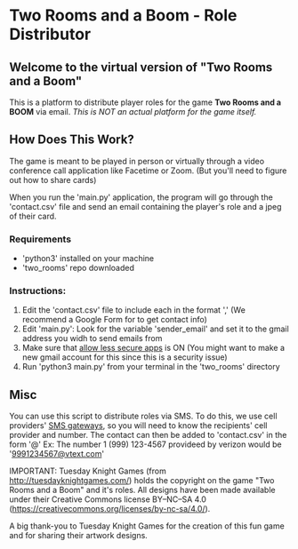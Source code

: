 # Two Rooms and a Boom - Role Distributor

## Welcome to the virtual version of "Two Rooms and a Boom"
This is a platform to distribute player roles for the game **Two Rooms and a BOOM** via email.
*This is NOT an actual platform for the game itself.*

## How Does This Work?
The game is meant to be played in person or virtually through a video conference call application like Facetime or Zoom.
(But you'll need to figure out how to share cards)

When you run the 'main.py' application, the program will go through the 'contact.csv' file and send an email containing the player's role and a jpeg of their card. 

### Requirements
* 'python3' installed on your machine
* 'two_rooms' repo downloaded

### Instructions:
1. Edit the 'contact.csv' file to include each in the format '<name>,<email>' 
  (We recommend a Google Form for to get contact info)
1. Edit 'main.py': Look for the variable 'sender_email' and set it to the gmail address you widh to send emails from
1. Make sure that [allow less secure apps](https://myaccount.google.com/lesssecureapps) is ON
  (You might want to make a new gmail account for this since this is a security issue)
1. Run 'python3 main.py' from your terminal in the 'two_rooms' directory

## Misc
You can use this script to distribute roles via SMS. To do this, we use cell providers' [SMS gateways](https://en.wikipedia.org/wiki/SMS_gateway#Email_clients), so you will need to know the recipients' cell provider and number. The contact can then be added to 'contact.csv' in the form '<number>@<gateway>'
  Ex: The number 1 (999) 123-4567 provideed by verizon would be '9991234567@vtext.com'


IMPORTANT: Tuesday Knight Games (from http://tuesdayknightgames.com/) holds the copyright on the game "Two Rooms and a Boom" and it's roles. All designs have been made available under their Creative Commons license BY–NC–SA 4.0 (https://creativecommons.org/licenses/by-nc-sa/4.0/). 

A big thank-you to Tuesday Knight Games for the creation of this fun game and for sharing their artwork designs.
